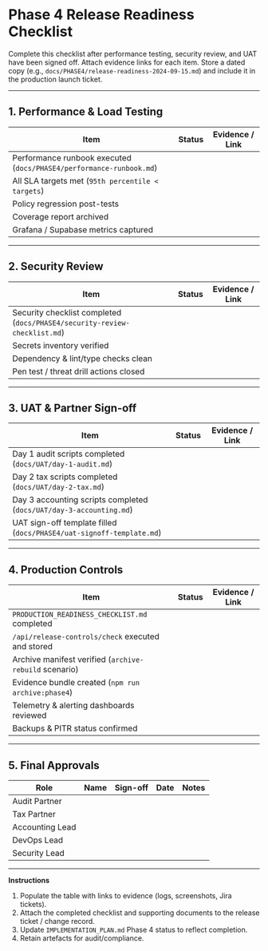 # Phase 4 Release Readiness Checklist

Complete this checklist after performance testing, security review, and UAT have been signed off. Attach evidence links for each item. Store a dated copy (e.g., `docs/PHASE4/release-readiness-2024-09-15.md`) and include it in the production launch ticket.

---

## 1. Performance & Load Testing

| Item | Status | Evidence / Link |
| --- | --- | --- |
| Performance runbook executed (`docs/PHASE4/performance-runbook.md`) |  |  |
| All SLA targets met (`95th percentile < targets`) |  |  |
| Policy regression post-tests |  |  |
| Coverage report archived |  |  |
| Grafana / Supabase metrics captured |  |  |

---

## 2. Security Review

| Item | Status | Evidence / Link |
| --- | --- | --- |
| Security checklist completed (`docs/PHASE4/security-review-checklist.md`) |  |  |
| Secrets inventory verified |  |  |
| Dependency & lint/type checks clean |  |  |
| Pen test / threat drill actions closed |  |  |

---

## 3. UAT & Partner Sign-off

| Item | Status | Evidence / Link |
| --- | --- | --- |
| Day 1 audit scripts completed (`docs/UAT/day-1-audit.md`) |  |  |
| Day 2 tax scripts completed (`docs/UAT/day-2-tax.md`) |  |  |
| Day 3 accounting scripts completed (`docs/UAT/day-3-accounting.md`) |  |  |
| UAT sign-off template filled (`docs/PHASE4/uat-signoff-template.md`) |  |  |

---

## 4. Production Controls

| Item | Status | Evidence / Link |
| --- | --- | --- |
| `PRODUCTION_READINESS_CHECKLIST.md` completed |  |  |
| `/api/release-controls/check` executed and stored |  |  |
| Archive manifest verified (`archive-rebuild` scenario) |  |  |
| Evidence bundle created (`npm run archive:phase4`) |  |  |
| Telemetry & alerting dashboards reviewed |  |  |
| Backups & PITR status confirmed |  |  |

---

## 5. Final Approvals

| Role | Name | Sign-off | Date | Notes |
| --- | --- | --- | --- | --- |
| Audit Partner |  |  |  |  |
| Tax Partner |  |  |  |  |
| Accounting Lead |  |  |  |  |
| DevOps Lead |  |  |  |  |
| Security Lead |  |  |  |  |

---

**Instructions**
1. Populate the table with links to evidence (logs, screenshots, Jira tickets).
2. Attach the completed checklist and supporting documents to the release ticket / change record.
3. Update `IMPLEMENTATION_PLAN.md` Phase 4 status to reflect completion.
4. Retain artefacts for audit/compliance.

